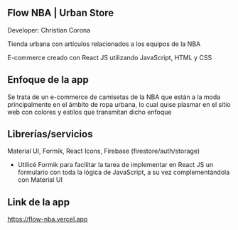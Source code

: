 ## Flow NBA | Urban Store

Developer: Christian Corona

Tienda urbana con artículos relacionados a los equipos de la NBA

E-commerce creado con React JS utilizando JavaScript, HTML y CSS

## Enfoque de la app

Se trata de un e-commerce de camisetas de la NBA que están a la moda principalmente en el ámbito de ropa urbana, lo cual quise plasmar en el sitio web con colores y estilos que transmitan dicho enfoque

## Librerías/servicios

Material UI, Formik, React Icons, Firebase (firestore/auth/storage)

* Utilicé Formik para facilitar la tarea de implementar en React JS un formulario con toda la lógica de JavaScript, a su vez complementándola con Material UI

## Link de la app

https://flow-nba.vercel.app